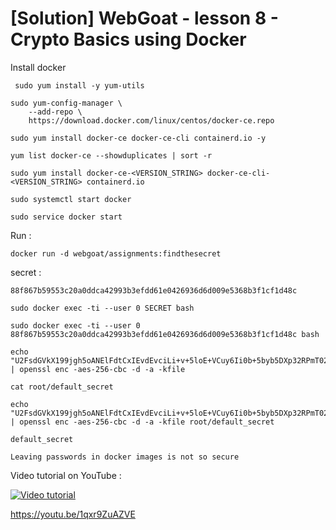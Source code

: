 # [Solution] WebGoat  - lesson 8 - Crypto Basics using Docker

Install docker

```shell
 sudo yum install -y yum-utils
```



```shell
sudo yum-config-manager \
    --add-repo \
    https://download.docker.com/linux/centos/docker-ce.repo
```



```shell
sudo yum install docker-ce docker-ce-cli containerd.io -y
```



```
yum list docker-ce --showduplicates | sort -r
```



```
sudo yum install docker-ce-<VERSION_STRING> docker-ce-cli-<VERSION_STRING> containerd.io
```



```shell
sudo systemctl start docker
```



```shell
sudo service docker start
```



Run :

```shell
docker run -d webgoat/assignments:findthesecret
```



secret : 

```
88f867b59553c20a0ddca42993b3efdd61e0426936d6d009e5368b3f1cf1d48c
```



```
sudo docker exec -ti --user 0 SECRET bash
```



```
sudo docker exec -ti --user 0 88f867b59553c20a0ddca42993b3efdd61e0426936d6d009e5368b3f1cf1d48c bash
```



```shell
echo "U2FsdGVkX199jgh5oANElFdtCxIEvdEvciLi+v+5loE+VCuy6Ii0b+5byb5DXp32RPmT02Ek1pf55ctQN+DHbwCPiVRfFQamDmbHBUpD7as=" | openssl enc -aes-256-cbc -d -a -kfile
```



```shell
cat root/default_secret
```

```shell
echo "U2FsdGVkX199jgh5oANElFdtCxIEvdEvciLi+v+5loE+VCuy6Ii0b+5byb5DXp32RPmT02Ek1pf55ctQN+DHbwCPiVRfFQamDmbHBUpD7as=" | openssl enc -aes-256-cbc -d -a -kfile root/default_secret
```



```
default_secret
```

```
Leaving passwords in docker images is not so secure
```




   Video tutorial on YouTube : 
   
   [![Video tutorial](https://img.youtube.com/vi/1qxr9ZuAZVE/0.jpg)](https://www.youtube.com/watch?v=1qxr9ZuAZVE)
   
   https://youtu.be/1qxr9ZuAZVE

